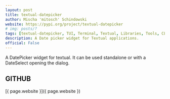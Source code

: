 ```yaml
---
layout: post
title: textual-datepicker
author: Mischa 'mitosch' Schindowski
website: https://pypi.org/project/textual-datepicker
# img: posts/?
tags: [textual-datepicker, TUI, Terminal, Textual, Libraries, Tools, CLI, Python, Rich, Textualize, Plugins]
description: A Date picker widget for Textual applications.
official: False
---
```

A DatePicker widget for textual. It can be used standalone or with a DateSelect opening the dialog.

## GITHUB
[{ page.website }]({ page.website })
